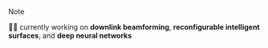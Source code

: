 > [!NOTE]
> :woman_technologist: currently working on **downlink beamforming**, **reconfigurable intelligent surfaces**, and **deep neural networks**

<!--
![header](https://capsule-render.vercel.app/api?type=waving&color=gradient&customColorList=0,2,3,3,20&height=400&text=Khin%20Thandar%20Kyaw&desc=A%20Student%20Engineer&animation=blinking)
-->
<!--div align="center">

  | <a href="https://github-readme-stats.vercel.app/api?username=khinthandarkyaw98&show_icons=true&theme=gruvbox"><img align="center" src="https://github-readme-stats.vercel.app/api?username=khinthandarkyaw98&show_icons=true&theme=gruvbox&hide_border=true" alt="khinthandarkyaw98's github stats" /></a> | <a href="https://github.com/anuraghazra/github-readme-stats"><img align="center" src="https://github-readme-stats.vercel.app/api/top-langs/?username=khinthandarkyaw98&layout=compact&theme=gruvbox&hide_border=true" /></a> |
| ------------- | ------------- |

</div-->
<!--
## Languages and Tools

![Python](https://img.shields.io/badge/python-3670A0?style=flat-square&logo=python&logoColor=ffdd54) 
![NumPy](https://img.shields.io/badge/numpy-%23013243.svg?style=flat-square&logo=numpy&logoColor=white)
![Matplotlib](https://img.shields.io/badge/Matplotlib-%23ffffff.svg?style=flat-square&logo=Matplotlib&logoColor=black) 
![scikit-learn](https://img.shields.io/badge/scikit--learn-%23F7931E.svg?style=flat-square&logo=scikit-learn&logoColor=white)
![Scipy](https://img.shields.io/badge/SciPy-%230C55A5.svg?style=flat-square&logo=scipy&logoColor=%white)
![TensorFlow](https://img.shields.io/badge/TensorFlow-%23FF6F00.svg?style=flat-square&logo=TensorFlow&logoColor=white) 
![Keras](https://img.shields.io/badge/Keras-%23D00000.svg?style=flat-square&logo=Keras&logoColor=white) 
---
![LaTeX](https://img.shields.io/badge/latex-%23008080.svg?style=flat-square&logo=latex&logoColor=white) 
![Markdown](https://img.shields.io/badge/markdown-%23000000.svg?style=flat-square&logo=markdown&logoColor=white)
---
![HTML5](https://img.shields.io/badge/html5-%23E34F26.svg?style=flat-square&logo=html5&logoColor=white)
![CSS3](https://img.shields.io/badge/css3-%231572B6.svg?style=flat-square&logo=css3&logoColor=white) 
![Bootstrap](https://img.shields.io/badge/bootstrap-%238511FA.svg?style=flat-square&logo=bootstrap&logoColor=white) 
![JavaScript](https://img.shields.io/badge/javascript-%23323330.svg?style=flat-square&logo=javascript&logoColor=%23F7DF1E) 
![React](https://img.shields.io/badge/react-%2320232a.svg?style=flat-square&logo=react&logoColor=%2361DAFB)
![NPM](https://img.shields.io/badge/NPM-%23CB3837.svg?style=flat-square&logo=npm&logoColor=white)
![Git](https://img.shields.io/badge/git-%23F05033.svg?style=flat-square&logo=git&logoColor=white)
![GithubPages](https://img.shields.io/badge/github%20pages-121013?style=flat-square&logo=github&logoColor=white) 
---
![macOS](https://img.shields.io/badge/mac%20os-000000?style=flat-square&logo=macos&logoColor=white)
![Visual Studio Code](https://img.shields.io/badge/Visual%20Studio%20Code-0078d7.svg?style=flat-square&logo=visual-studio-code&logoColor=white)
![Notion](https://img.shields.io/badge/Notion-%23000000.svg?style=flat-square&logo=notion&logoColor=white)
![Slack](https://img.shields.io/badge/Slack-4A154B?style=flat-square&logo=slack&logoColor=white)
---
-->
